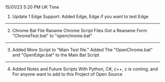 15/01/23  5:20 PM UK Time

1. Update 1 Edge Support:
Added Edge, Edge if you want to test Edge

---------

2. Chrome Bat File Raname 
Chrome Script Files Got a Reaname Form "ChromeTest.bat" to "openchrome.bat"

---------

3. Added More Script to "Main Test file."
Added The "OpenChrome.bat" and "OpenEdge.bat" to the Main Bat Script

---------

4. Added Notes and Future Scripts 
With Python, C#, c++, c is coming, and For anyone want to add to this Project of Open Source